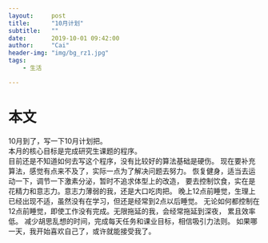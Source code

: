 ```yaml
---
layout:     post
title:      "10月计划"
subtitle:   ""
date:       2019-10-01 09:42:00
author:     "Cai"
header-img: "img/bg_rz1.jpg"
tags:
    - 生活

---
```


# 本文
10月到了，写一下10月计划把。<br>
本月的核心目标是完成研究生课题的程序。<br>
目前还是不知道如何去写这个程序，没有比较好的算法基础是硬伤。
现在要补充算法，感觉有点来不及了，实际一点为了解决问题去努力。
恢复健身，适当去运动一下，调节一下激素分泌，暂时不追求体型上的改造，
要去控制饮食，实在是花精力和意志力。意志力薄弱的我，还是大口吃肉把。
晚上12点前睡觉，生理上已经出现不适，虽然没有在学习，但还是经常到2点以后睡觉。
无论如何都控制在12点前睡觉，即使工作没有完成。无限拖延的我，会经常拖延到深夜，
累且效率低。
减少胡思乱想的时间，完成每天任务和课业目标，相信吸引力法则。
如果哪一天，我开始喜欢自己了，或许就能接受我了。
